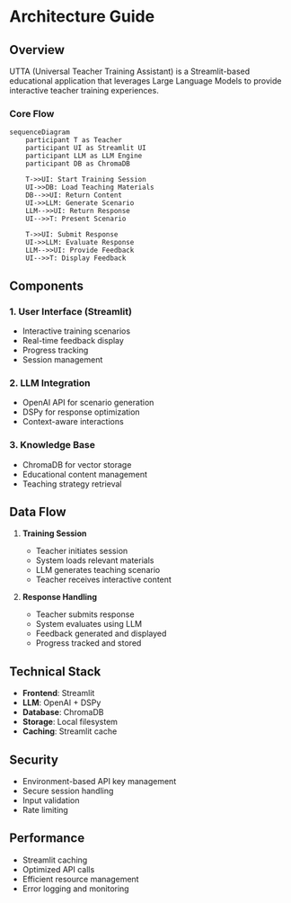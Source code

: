 # Architecture Guide

## Overview

UTTA (Universal Teacher Training Assistant) is a Streamlit-based educational application that leverages Large Language Models to provide interactive teacher training experiences.

### Core Flow

```mermaid
sequenceDiagram
    participant T as Teacher
    participant UI as Streamlit UI
    participant LLM as LLM Engine
    participant DB as ChromaDB
    
    T->>UI: Start Training Session
    UI->>DB: Load Teaching Materials
    DB-->>UI: Return Content
    UI->>LLM: Generate Scenario
    LLM-->>UI: Return Response
    UI-->>T: Present Scenario

    T->>UI: Submit Response
    UI->>LLM: Evaluate Response
    LLM-->>UI: Provide Feedback
    UI-->>T: Display Feedback
```

## Components

### 1. User Interface (Streamlit)
- Interactive training scenarios
- Real-time feedback display
- Progress tracking
- Session management

### 2. LLM Integration
- OpenAI API for scenario generation
- DSPy for response optimization
- Context-aware interactions

### 3. Knowledge Base
- ChromaDB for vector storage
- Educational content management
- Teaching strategy retrieval

## Data Flow

1. **Training Session**
   - Teacher initiates session
   - System loads relevant materials
   - LLM generates teaching scenario
   - Teacher receives interactive content

2. **Response Handling**
   - Teacher submits response
   - System evaluates using LLM
   - Feedback generated and displayed
   - Progress tracked and stored

## Technical Stack

- **Frontend**: Streamlit
- **LLM**: OpenAI + DSPy
- **Database**: ChromaDB
- **Storage**: Local filesystem
- **Caching**: Streamlit cache

## Security

- Environment-based API key management
- Secure session handling
- Input validation
- Rate limiting

## Performance

- Streamlit caching
- Optimized API calls
- Efficient resource management
- Error logging and monitoring 
